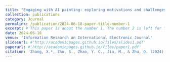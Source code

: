 ```yaml
---
title: "Engaging with AI painting: exploring motivations and challenges in laypeople’s creative information practices"
collection: publications
category: Journal
permalink: /publication/2024-06-18-paper-title-number-1
excerpt: #'This paper is about the number 1. The number 2 is left for future work.'
date: 2024-06-18
venue: 'Information Research an International Electronic Journal'
slidesurl: #'http://academicpages.github.io/files/slides1.pdf'
paperurl: #'http://academicpages.github.io/files/paper1.pdf'
citation: 'Zhang, X.*, Zhu, S., Zhao, Y. C., Jia, M., & Zhu, Q. (2024). Engaging with AI painting: exploring motivations and challenges in laypeople’s creative information practices. Information Research an International Electronic Journal, 29(2), 680–700. https://doi.org/10.47989/ir292856 '
---
```

